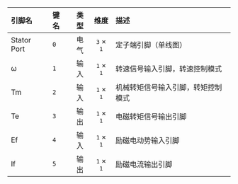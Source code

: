 <!--
DO NOT EDIT THIS FILE DIRECTLY.
This file is generated by tools/comp-docs.js.
All changes will be overwritten by regeneration.
-->

<slot class="model-pins">

| 引脚名 | 键名 | 类型 | 维度 | 描述 |
|:------ |:---- |:----:|:----:|:---- |
| Stator Port | `0` | 电气 | <samp>3</samp> × <samp>1</samp> | 定子端引脚（单线图） |
| ω | `1` | 输入 | <samp>1</samp> × <samp>1</samp> | 转速信号输入引脚，转速控制模式 |
| Tm | `2` | 输入 | <samp>1</samp> × <samp>1</samp> | 机械转矩信号输入引脚，转矩控制模式 |
| Te | `3` | 输出 | <samp>1</samp> × <samp>1</samp> | 电磁转矩信号输出引脚 |
| Ef | `4` | 输入 | <samp>1</samp> × <samp>1</samp> | 励磁电动势输入引脚 |
| If | `5` | 输出 | <samp>1</samp> × <samp>1</samp> | 励磁电流输出引脚 |

</slot>
